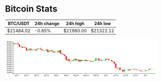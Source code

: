 # Bitcoin Stats

BTC/USDT|24h change|24h high|24h low|
|---|---|---|---|
|$21484.02|-0.85%|$21980.00|$21322.12|

<img src="./chart.svg">
